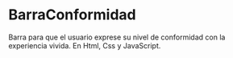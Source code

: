 # BarraConformidad
Barra para que el usuario exprese su nivel de conformidad con la experiencia vivida. En Html, Css y JavaScript.
